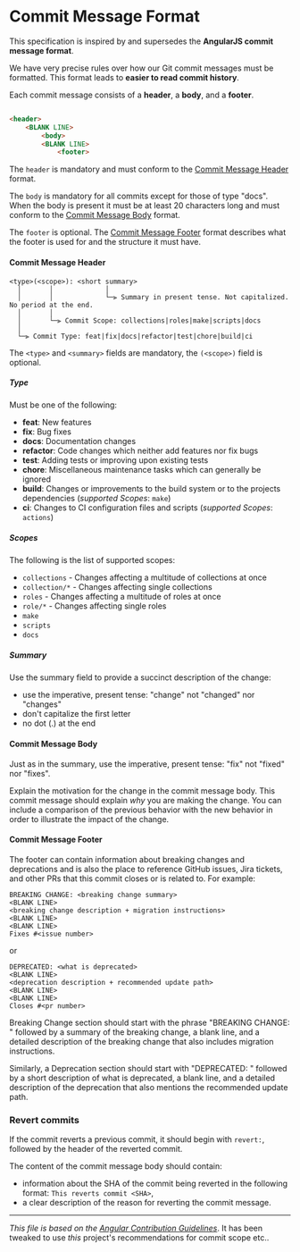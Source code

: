 # Commit Message Format

This specification is inspired by and supersedes the **AngularJS commit message format**.

We have very precise rules over how our Git commit messages must be formatted.
This format leads to **easier to read commit history**.

Each commit message consists of a **header**, a **body**, and a **footer**.

```html

<header>
    <BLANK LINE>
        <body>
        <BLANK LINE>
            <footer>
```

The `header` is mandatory and must conform to the [Commit Message Header](#commit-header) format.

The `body` is mandatory for all commits except for those of type "docs".
When the body is present it must be at least 20 characters long and must conform to
the [Commit Message Body](#commit-body) format.

The `footer` is optional. The [Commit Message Footer](#commit-footer) format describes what the footer is used for and
the structure it must have.

#### <a name="commit-header"></a>Commit Message Header

```
<type>(<scope>): <short summary>
  │       │             │
  │       │             └─⫸ Summary in present tense. Not capitalized. No period at the end.
  │       │
  │       └─⫸ Commit Scope: collections|roles|make|scripts|docs
  │
  └─⫸ Commit Type: feat|fix|docs|refactor|test|chore|build|ci
```

The `<type>` and `<summary>` fields are mandatory, the `(<scope>)` field is optional.

##### Type

Must be one of the following:

* **feat**: New features
* **fix**: Bug fixes
* **docs**: Documentation changes
* **refactor**: Code changes which neither add features nor fix bugs
* **test**: Adding tests or improving upon existing tests
* **chore**: Miscellaneous maintenance tasks which can generally be ignored
* **build**: Changes or improvements to the build system or to the projects dependencies (_supported Scopes_: `make`)
* **ci**: Changes to CI configuration files and scripts (_supported Scopes_: `actions`)

##### Scopes

The following is the list of supported scopes:

* `collections` - Changes affecting a multitude of collections at once
* `collection/*` - Changes affecting single collections
* `roles` - Changes affecting a multitude of roles at once
* `role/*` - Changes affecting single roles
* `make`
* `scripts`
* `docs`

##### Summary

Use the summary field to provide a succinct description of the change:

* use the imperative, present tense: "change" not "changed" nor "changes"
* don't capitalize the first letter
* no dot (.) at the end

#### <a name="commit-body"></a>Commit Message Body

Just as in the summary, use the imperative, present tense: "fix" not "fixed" nor "fixes".

Explain the motivation for the change in the commit message body. This commit message should explain _why_ you are
making the change.
You can include a comparison of the previous behavior with the new behavior in order to illustrate the impact of the
change.

#### <a name="commit-footer"></a>Commit Message Footer

The footer can contain information about breaking changes and deprecations and is also the place to reference GitHub
issues, Jira tickets, and other PRs that this commit closes or is related to.
For example:

```
BREAKING CHANGE: <breaking change summary>
<BLANK LINE>
<breaking change description + migration instructions>
<BLANK LINE>
<BLANK LINE>
Fixes #<issue number>
```

or

```
DEPRECATED: <what is deprecated>
<BLANK LINE>
<deprecation description + recommended update path>
<BLANK LINE>
<BLANK LINE>
Closes #<pr number>
```

Breaking Change section should start with the phrase "BREAKING CHANGE: " followed by a summary of the breaking change, a
blank line, and a detailed description of the breaking change that also includes migration instructions.

Similarly, a Deprecation section should start with "DEPRECATED: " followed by a short description of what is deprecated,
a blank line, and a detailed description of the deprecation that also mentions the recommended update path.

### Revert commits

If the commit reverts a previous commit, it should begin with `revert:`, followed by the header of the reverted commit.

The content of the commit message body should contain:

* information about the SHA of the commit being reverted in the following format: `This reverts commit <SHA>`,
* a clear description of the reason for reverting the commit message.

---
_This file is based on
the [Angular Contribution Guidelines](https://github.com/angular/angular/blob/main/CONTRIBUTING.md?plain=1)_.
It has been tweaked to use _this_ project's recommendations for commit scope etc..